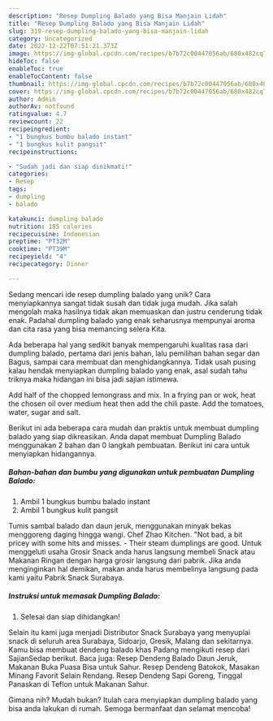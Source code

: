 ```yaml
---
description: "Resep Dumpling Balado yang Bisa Manjain Lidah"
title: "Resep Dumpling Balado yang Bisa Manjain Lidah"
slug: 319-resep-dumpling-balado-yang-bisa-manjain-lidah
category: Uncategorized
date: 2022-12-22T07:51:21.373Z
image: https://img-global.cpcdn.com/recipes/b7b72c00447056ab/680x482cq70/dumpling-balado-foto-resep-utama.jpg
hideToc: false
enableToc: true
enableTocContent: false
thumbnail: https://img-global.cpcdn.com/recipes/b7b72c00447056ab/680x482cq70/dumpling-balado-foto-resep-utama.jpg
cover: https://img-global.cpcdn.com/recipes/b7b72c00447056ab/680x482cq70/dumpling-balado-foto-resep-utama.jpg
author: Admin
authorAv: notfound
ratingvalue: 4.7
reviewcount: 22
recipeingredient:
- "1 bungkus bumbu balado instant"
- "1 bungkus kulit pangsit"
recipeinstructions:

- "Sudah jadi dan siap dinikmati!"
categories:
- Resep
tags:
- dumpling
- balado

katakunci: dumpling balado 
nutrition: 185 calories
recipecuisine: Indonesian
preptime: "PT32M"
cooktime: "PT39M"
recipeyield: "4"
recipecategory: Dinner

---
```





Sedang mencari ide resep dumpling balado yang unik? Cara menyiapkannya sangat tidak susah dan tidak juga mudah. Jika salah mengolah maka hasilnya tidak akan memuaskan dan justru cenderung tidak enak. Padahal dumpling balado yang enak seharusnya mempunyai aroma dan cita rasa yang bisa memancing selera Kita.





Ada beberapa hal yang sedikit banyak mempengaruhi kualitas rasa dari dumpling balado, pertama dari jenis bahan, lalu pemilihan bahan segar dan Bagus, sampai cara membuat dan menghidangkannya. Tidak usah pusing kalau hendak menyiapkan dumpling balado yang enak,      asal sudah tahu triknya maka hidangan ini bisa jadi sajian istimewa.














Add half of the chopped lemongrass and mix. In a frying pan or wok, heat the chosen oil over medium heat then add the chili paste. Add the tomatoes, water, sugar and salt.






Berikut ini ada beberapa cara mudah dan praktis untuk membuat dumpling balado yang siap dikreasikan. Anda dapat membuat Dumpling Balado menggunakan 2 bahan dan 0 langkah pembuatan. Berikut ini cara untuk menyiapkan hidangannya.

<!--inarticleads1-->

##### Bahan-bahan dan bumbu yang digunakan untuk pembuatan Dumpling Balado:

1. Ambil 1 bungkus bumbu balado instant
1. Ambil 1 bungkus kulit pangsit


Tumis sambal balado dan daun jeruk, menggunakan minyak bekas menggoreng daging hingga wangi. Chef Zhao Kitchen. &#34;Not bad, a bit pricey with some hits and misses. - Their steam dumplings are good. Untuk menggeluti usaha Grosir Snack anda harus langsung membeli Snack atau Makanan Ringan dengan harga grosir langsung dari pabrik. Jika anda menginginkan hal demikan, makan anda harus membelinya langsung pada kami yaitu Pabrik Snack Surabaya. 

<!--inarticleads2-->

##### Instruksi untuk memasak Dumpling Balado:


1. Selesai dan siap dihidangkan!

Selain itu kami juga menjadi Distributor Snack Surabaya yang menyuplai snack di seluruh area Surabaya, Sidoarjo, Gresik, Malang dan sekitarnya. Kamu bisa membuat dendeng balado khas Padang mengikuti resep dari SajianSedap berikut. Baca juga: Resep Dendeng Balado Daun Jeruk, Makanan Buka Puasa Bisa untuk Sahur. Resep Dendeng Batokok, Masakan Minang Favorit Selain Rendang. Resep Dendeng Sapi Goreng, Tinggal Panaskan di Teflon untuk Makanan Sahur. 

Gimana nih? Mudah bukan? Itulah cara menyiapkan dumpling balado yang bisa anda lakukan di rumah. Semoga bermanfaat dan selamat mencoba!

